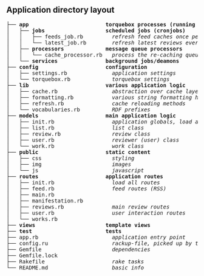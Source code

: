 ## Application directory layout
<pre>
├── <b>app</b>                        <b>torquebox processes (running independently)</b>
│   ├── <b>jobs</b>                   <b>scheduled jobs (cronjobs)</b>
│   │   ├── feeds_job.rb         <em>refresh feed caches once per day</em>
│   │   └── latest_job.rb        <em>refresh latest reviews every 15 min</em>
│   ├── <b>processors</b>             <b>message queue processors</b>
│   │   └── cache_processor.rb   <em>process the re-caching queue</em>
│   └── <b>services</b>               <b>background jobs/deamons</b>
├── <b>config</b>                     <b>configuration</b>
│   ├── settings.rb              <em>application settings</em>
│   └── torquebox.rb             <em>torquebox settings</em>
├── <b>lib</b>                        <b>various application logic</b>
│   ├── cache.rb                 <em>abstraction over cache layer</em>
│   ├── formatting.rb            <em>various string formatting helpers</em>
│   ├── refresh.rb               <em>cache reloading methods</em>
│   └── vocabularies.rb          <em>RDF prefixes</em>
├── <b>models</b>                     <b>main application logic</b>
│   ├── init.rb                  <em>application globals, load all models</em>
│   ├── list.rb                  <em>list class</em>
│   ├── review.rb                <em>review class</em>
│   ├── user.rb                  <em>reviewer (user) class</em>
│   └── work.rb                  <em>work class</em>
├── <b>public</b>                     <b>static content</b>
│   ├── css                      <em>styling</em>
│   ├── img                      <em>images</em>
│   └── js                       <em>javascript</em>
├── <b>routes</b>                     <b>application routes</b>
│   ├── init.rb                  <em>load all routes</em>
│   ├── feed.rb                  <em>feed routes (RSS)</em>
│   ├── main.rb
│   ├── manifestation.rb
│   ├── reviews.rb               <em>main review routes</em>
│   ├── user.rb                  <em>user interaction routes</em>
│   └── works.rb
├── <b>views</b>                      <b>template views</b>
├── <b>test</b>                       <b>tests</b>
├── app.rb                       <em>application entry point</em>
├── config.ru                    <em>rackup-file, picked up by torquebox server</em>
├── Gemfile                      <em>dependencies</em>
├── Gemfile.lock
├── Rakefile                     <em>rake tasks</em>
└── README.md                    <em>basic info</em>
</pre>